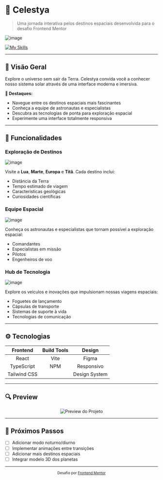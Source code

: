 # 🌌 Celestya

> Uma jornada interativa pelos destinos espaciais desenvolvida para o desafio Frontend Mentor

![image](https://github.com/user-attachments/assets/b89408e9-2193-46d6-bf26-10bee26081d1)


[![My Skills](https://skillicons.dev/icons?i=react,tailwind,typescript,figma)](https://skillicons.dev)

---

## 💫 Visão Geral

Explore o universo sem sair da Terra. Celestya convida você a conhecer nosso sistema solar através de uma interface moderna e imersiva.

**🌠 Destaques:**
* Navegue entre os destinos espaciais mais fascinantes
* Conheça a equipe de astronautas e especialistas
* Descubra as tecnologias de ponta para exploração espacial
* Experimente uma interface totalmente responsiva

---

## 🚀 Funcionalidades

### Exploração de Destinos
![image](https://github.com/user-attachments/assets/3efcdaf9-f938-44db-9898-46f7dfb51e13)

Visite a **Lua**, **Marte**, **Europa** e **Titã**. Cada destino inclui:
- Distância da Terra
- Tempo estimado de viagem
- Características geológicas
- Curiosidades científicas

### Equipe Espacial
![image](https://github.com/user-attachments/assets/cf37e33b-139c-4670-b8de-99921e455ed0)

Conheça os astronautas e especialistas que tornam possível a exploração espacial:
- Comandantes
- Especialistas em missão
- Pilotos
- Engenheiros de voo

### Hub de Tecnologia
![image](https://github.com/user-attachments/assets/2e820211-f582-4fd1-95ec-e41a68fc0537)

Explore os veículos e inovações que impulsionam nossas viagens espaciais:
- Foguetes de lançamento
- Cápsulas de transporte
- Sistemas de suporte à vida
- Tecnologias de comunicação

---

## ⚙️ Tecnologias

| Frontend | Build Tools | Design |
|:--------:|:-----------:|:------:|
| React | Vite | Figma |
| TypeScript | NPM | Responsivo |
| Tailwind CSS |  | Design System |

---

## 🔍 Preview

<div align="center">
  <img src="https://via.placeholder.com/700x400/1a1a2e/FFFFFF?text=Space+Explorer+Preview" alt="Preview do Projeto" />
</div>

---

## 🔮 Próximos Passos

- [ ] Adicionar modo noturno/diurno
- [ ] Implementar animações entre transições
- [ ] Adicionar mais destinos espaciais
- [ ] Integrar modelo 3D dos planetas

---

<div align="center">
  <sub>Desafio por <a href="https://www.frontendmentor.io/">Frontend Mentor</a></sub>
</div>
